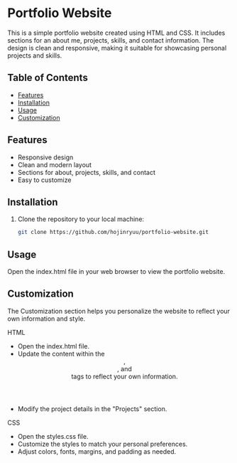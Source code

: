 # Portfolio Website

This is a simple portfolio website created using HTML and CSS. It includes sections for an about me, projects, skills, and contact information. The design is clean and responsive, making it suitable for showcasing personal projects and skills.

## Table of Contents

- [Features](#features)
- [Installation](#installation)
- [Usage](#usage)
- [Customization](#customization)

## Features

- Responsive design
- Clean and modern layout
- Sections for about, projects, skills, and contact
- Easy to customize

## Installation

1. Clone the repository to your local machine:

   ```sh
   git clone https://github.com/hojinryuu/portfolio-website.git

## Usage

Open the index.html file in your web browser to view the portfolio website.

## Customization

The Customization section helps you personalize the website to reflect your own information and style.

HTML
- Open the index.html file.
- Update the content within the <header>, <section>, and <footer> tags to reflect your own information.
- Modify the project details in the "Projects" section.

CSS
- Open the styles.css file.
- Customize the styles to match your personal preferences.
- Adjust colors, fonts, margins, and padding as needed.